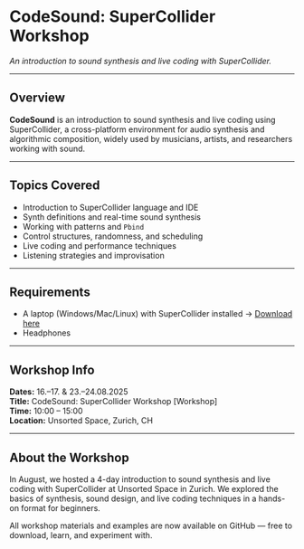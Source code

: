 # CodeSound: SuperCollider Workshop

*An introduction to sound synthesis and live coding with SuperCollider.*

---

## Overview  

**CodeSound** is an introduction to sound synthesis and live coding using SuperCollider, a cross-platform environment for audio synthesis and algorithmic composition, widely used by musicians, artists, and researchers working with sound. 

---

## Topics Covered  

- Introduction to SuperCollider language and IDE  
- Synth definitions and real-time sound synthesis  
- Working with patterns and `Pbind`  
- Control structures, randomness, and scheduling  
- Live coding and performance techniques  
- Listening strategies and improvisation  

---

## Requirements  

- A laptop (Windows/Mac/Linux) with SuperCollider installed → [Download here](https://supercollider.github.io/download)  
- Headphones  

---

## Workshop Info  

**Dates:** 16.–17. & 23.–24.08.2025  
**Title:** CodeSound: SuperCollider Workshop [Workshop]  
**Time:** 10:00 – 15:00  
**Location:** Unsorted Space, Zurich, CH  

---

## About the Workshop  

In August, we hosted a 4-day introduction to sound synthesis and live coding with SuperCollider at Unsorted Space in Zurich. We explored the basics of synthesis, sound design, and live coding techniques in a hands-on format for beginners.  

All workshop materials and examples are now available on GitHub — free to download, learn, and experiment with.  
